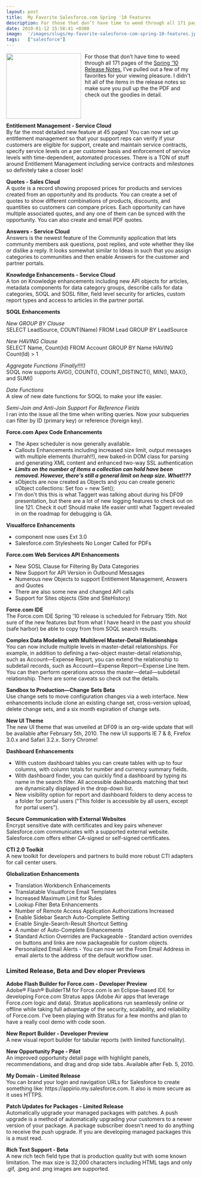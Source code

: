 ```yaml
---
layout: post
title:  My Favorite Salesforce.com Spring '10 Features
description: For those that don’t have time to weed through all 171 pages of the Spring ‘10 Release Notes , I’ve pulled out a few of my favorites for your viewing pleasure. I didnt hit all of the items in the release notes so make sure you pull up the the PDF and check out the goodies in detail. Entitlement Management - Service Cloud By far the most detailed new feature at 45 pages! You can now set up entitlement management so that your support reps can verify if your customers are eligible for support, crea
date: 2010-01-12 15:58:41 +0300
image:  '/images/slugs/my-favorite-salesforce-com-spring-10-features.jpg'
tags:   ["salesforce"]
---
```

<p style="clear: both"><img class="linked-to-original" src="https://res.cloudinary.com/blog-jeffdouglas-com/image/upload/v1400926847/wqrsudrbdq01h84cwuvb.png" height="175" align="left" width="200" style=" display: inline; float: left; margin: 0 10px 10px 0;" />For those that don’t have time to weed through all 171 pages of the <a href="https://na1.salesforce.com/help/doc/en/salesforce_spring10_release_notes.pdf" target="_blank">Spring '10 Release Notes</a>, I’ve pulled out a few of my favorites for your viewing pleasure. I didn't hit all of the items in the release notes so make sure you pull up the the PDF and check out the goodies in detail.</p><p style="clear: both"><strong>Entitlement Management - Service Cloud</strong><br />By far the most detailed new feature at 45 pages! You can now set up entitlement management so that your support reps can verify if your customers are eligible for support, create and maintain service contracts, specify service levels on a per customer basis and enforcement of service levels with time-dependent, automated processes. There is a TON of stuff around Entitlement Management including service contracts and milestones so definitely take a closer look!</p><p style="clear: both"><strong>Quotes - Sales Cloud</strong><br />A quote is a record showing proposed prices for products and services created from an opportunity and its products. You can create a set of quotes to show different combinations of products, discounts, and quantities so customers can compare prices. Each opportunity can have multiple associated quotes, and any one of them can be synced with the opportunity. You can also create and email PDF quotes.</p><p style="clear: both"><strong>Answers - Service Cloud</strong><br />Answers is the newest feature of the Community application that lets community members ask questions, post replies, and vote whether they like or dislike a reply. It looks somewhat similar to Ideas in such that you assign categories to communities and then enable Answers for the customer and partner portals.</p><p style="clear: both"><strong>Knowledge Enhancements - Service Cloud</strong><br />A ton on Knowledge enhancements including new API objects for articles, metadata components for data category groups, describe calls for data categories, SOQL and SOSL filter, field level security for articles, custom report types and access to articles in the partner portal.</p><p style="clear: both"><strong>SOQL Enhancements</strong></p><p style="clear: both"><em>New GROUP BY Clause</em><br />SELECT LeadSource, COUNT(Name) FROM Lead GROUP BY LeadSource</p><p style="clear: both"><em>New HAVING Clause</em><br />SELECT Name, Count(Id) FROM Account GROUP BY Name HAVING Count(Id) > 1</p><p style="clear: both"><em>Aggregate Functions (Finally!!!!)</em><br />SOQL now supports AVG(), COUNT(), COUNT_DISTINCT(), MIN(), MAX(), and SUM()</p><p style="clear: both"><em>Date Functions</em><br />A slew of new date functions for SOQL to make your life easier.</p><p style="clear: both"><em>Semi-Join and Anti-Join Support For Reference Fields</em><br />I ran into the issue all the time when writing queries. Now your subqueries can filter by ID (primary key) or reference (foreign key).</p><p style="clear: both"><strong>Force.com Apex Code Enhancements</strong></p><ul style="clear: both"><li>The Apex scheduler is now generally available.</li><li>Callouts Enhancements including increased size limit, output messages with multiple elements (hurrah!!), new baked-in DOM class for parsing and generating XML content and enhanced two-way SSL authentication</li><li><strong><em>Limits on the number of items a collection can hold have been removed. However, there's still a general limit on heap size. What!!??</em></strong></li><li>sObjects are now created as Objects and you can create generic sObject collections: Set<sobject> foo = new Set<sobject>();</li><li>I'm don't this this is what Taggert was talking about during his DF09 presentation, but there are a lot of new logging features to check out on line 121. Check it out! Should make life easier until what Taggert revealed in on the roadmap for debugging is GA.</li></ul><p style="clear: both"><strong>Visualforce Enhancements</strong></p><ul style="clear: both"><li><apex:enhancedList> component now uses Ext 3.0</li><li>Salesforce.com Stylesheets No Longer Called for PDFs</li></ul><p style="clear: both"><strong>Force.com Web Services API Enhancements</strong></p><ul style="clear: both"><li>New SOSL Clause for Filtering By Data Categories</li><li>New Support for API Version in Outbound Messages</li><li>Numerous new Objects to support Entitlement Management, Answers and Quotes</li><li>There are also some new and changed API calls</li><li>Support for Sites objects (Site and SiteHistory)</li></ul><p style="clear: both"><strong>Force.com IDE</strong><br />The Force.com IDE Spring '10 release is scheduled for February 15th. Not sure of the new features but from what I have heard in the past you <em>should</em> (safe harbor) be able to copy from from SOQL search results.</p><p style="clear: both"><strong>Complex Data Modeling with Multilevel Master-Detail Relationships</strong><br />You can now include multiple levels in master-detail relationships. For example, in addition to defining a two-object master-detail relationship, such as Account—Expense Report, you can extend the relationship to subdetail records, such as Account—Expense Report—Expense Line Item. You can then perform operations across the master—detail—subdetail relationship. There are some caveats so check out the details.</p><p style="clear: both"><strong>Sandbox to Production—Change Sets Beta</strong><br />Use change sets to move configuration changes via a web interface. New enhancements include clone an existing change set, cross-version upload, delete change sets, and a six month expiration of change sets.</p><p style="clear: both"><strong>New UI Theme</strong><br />The new UI theme that was unveiled at DF09 is an org-wide update that will be available after February 5th, 2010. The new UI supports IE 7 & 8, Firefox 3.0.x and Safari 3.2.x. Sorry Chrome!</p><p style="clear: both"><strong>Dashboard Enhancements</strong></p><ul style="clear: both"><li>With custom dashboard tables you can create tables with up to four columns, with column totals for number and currency summary fields.</li><li>With dashboard finder, you can quickly find a dashboard by typing its name in the search filter. All accessible dashboards matching that text are dynamically displayed in the drop-down list.</li><li>New visibility option for report and dashboard folders to deny access to a folder for portal users ("This folder is accessible by all users, except for portal users").</li></ul><p style="clear: both"><strong>Secure Communication with External Websites</strong><br />Encrypt sensitive date with certificates and key pairs whenever Salesforce.com communicates with a supported external website. Salesforce.com offers either CA-signed or self-signed certificates.</p><p style="clear: both"><strong>CTI 2.0 Toolkit</strong><br />A new toolkit for developers and partners to build more robust CTI adapters for call center users.</p><p style="clear: both"><strong>Globalization Enhancements</strong></p><ul style="clear: both"><li>Translation Workbench Enhancements</li><li>Translatable Visualforce Email Templates</li><li>Increased Maximum Limit for Rules</li><li>Lookup Filter Beta Enhancements</li><li>Number of Remote Access Application Authorizations Increased</li><li>Enable Sidebar Search Auto-Complete Setting</li><li>Enable Single-Search-Result Shortcut Setting</li><li>A number of Auto-Complete Enhancements</li><li>Standard Action Overrides are Packageable - Standard action overrides on buttons and links are now packageable for custom objects.</li><li>Personalized Email Alerts - You can now set the From Email Address in email alerts to the address of the default workflow user.</li></ul><p style="clear: both"><h3>Limited Release, Beta and Dev
eloper Previews</h3></p><p style="clear: both"><strong>Adobe Flash Builder for Force.com - Developer Preview</strong><br />Adobe® Flash® BuilderTM for Force.com is an Eclipse-based IDE for developing Force.com Stratus apps (Adobe Air apps that leverage Force.com logic and data). Stratus applications run seamlessly online or offline while taking full advantage of the security, scalability, and reliability of Force.com. I've been playing with Stratus for a few months and plan to have a really cool demo with code soon.</p><p style="clear: both"><strong>New Report Builder - Developer Preview</strong><br />A new visual report builder for tabular reports (with limited functionality).</p><p style="clear: both"><strong>New Opportunity Page - Pilot</strong><br />An improved opportunity detail page with highlight panels, recommendations, and drag and drop side tabs. Available after Feb. 5, 2010.</p><p style="clear: both"><strong>My Domain - Limited Release</strong><br />You can brand your login and navigation URLs for Salesforce to create something like: https://appirio.my.salesforce.com. It also is more secure as it uses HTTPS.</p><p style="clear: both"><strong>Patch Updates for Packages - Limited Release</strong><br />Automatically upgrade your managed packages with patches. A push upgrade is a method of automatically upgrading your customers to a newer version of your package. A package subscriber doesn't need to do anything to receive the push upgrade. If you are developing managed packages this is a must read.</p><p style="clear: both"><strong>Rich Text Support - Beta</strong><br />A new rich tech field type that is production quality but with some known limitation. The max size is 32,000 characters including HTML tags and only .gif, .jpeg and .png images are supported.</p><br class="final-break" style="clear: both" />
